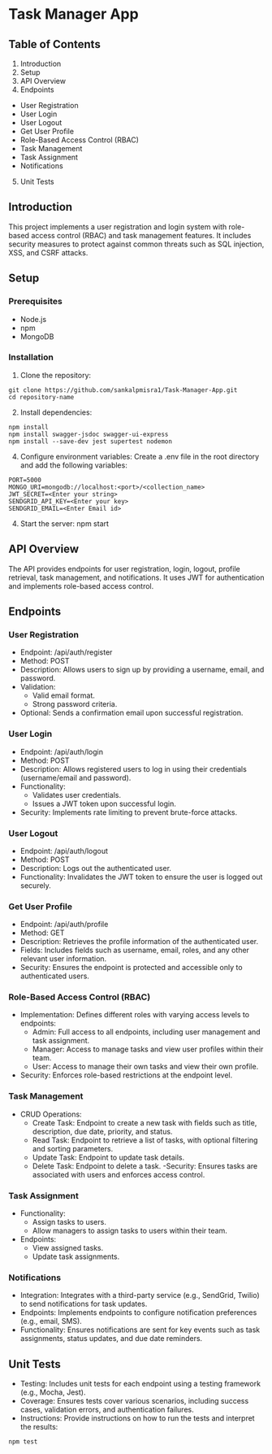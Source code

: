 # Task Manager App
## Table of Contents
1. Introduction
2. Setup
3. API Overview
4. Endpoints
- User Registration
- User Login
- User Logout
- Get User Profile
- Role-Based Access Control (RBAC)
- Task Management
- Task Assignment
- Notifications
5. Unit Tests
## Introduction
This project implements a user registration and login system with role-based access control (RBAC) and task management features. It includes security measures to protect against common threats such as SQL injection, XSS, and CSRF attacks.

## Setup
### Prerequisites
- Node.js
- npm
- MongoDB
### Installation
1. Clone the repository:
```
git clone https://github.com/sankalpmisra1/Task-Manager-App.git
cd repository-name
```

2. Install dependencies:
```
npm install
npm install swagger-jsdoc swagger-ui-express
npm install --save-dev jest supertest nodemon

```

4. Configure environment variables: Create a .env file in the root directory and add the following variables:
```
PORT=5000
MONGO_URI=mongodb://localhost:<port>/<collection_name>
JWT_SECRET=<Enter your string>
SENDGRID_API_KEY=<Enter your key>
SENDGRID_EMAIL=<Enter Email id>
```

4. Start the server:
npm start

## API Overview
The API provides endpoints for user registration, login, logout, profile retrieval, task management, and notifications. It uses JWT for authentication and implements role-based access control.

## Endpoints
### User Registration
- Endpoint: /api/auth/register
- Method: POST
- Description: Allows users to sign up by providing a username, email, and password.
- Validation:
  - Valid email format.
  - Strong password criteria.
- Optional: Sends a confirmation email upon successful registration.
### User Login
- Endpoint: /api/auth/login
- Method: POST
- Description: Allows registered users to log in using their credentials (username/email and password).
- Functionality:
  - Validates user credentials.
  - Issues a JWT token upon successful login.
- Security: Implements rate limiting to prevent brute-force attacks.
### User Logout
- Endpoint: /api/auth/logout
- Method: POST
- Description: Logs out the authenticated user.
- Functionality: Invalidates the JWT token to ensure the user is logged out securely.
### Get User Profile
- Endpoint: /api/auth/profile
- Method: GET
- Description: Retrieves the profile information of the authenticated user.
- Fields: Includes fields such as username, email, roles, and any other relevant user information.
- Security: Ensures the endpoint is protected and accessible only to authenticated users.
### Role-Based Access Control (RBAC)
- Implementation: Defines different roles with varying access levels to endpoints:
  - Admin: Full access to all endpoints, including user management and task assignment.
  - Manager: Access to manage tasks and view user profiles within their team.
  - User: Access to manage their own tasks and view their own profile.
- Security: Enforces role-based restrictions at the endpoint level.
### Task Management
- CRUD Operations:
  - Create Task: Endpoint to create a new task with fields such as title, description, due date, priority, and status.
  - Read Task: Endpoint to retrieve a list of tasks, with optional filtering and sorting parameters.
  - Update Task: Endpoint to update task details.
  - Delete Task: Endpoint to delete a task.
-Security: Ensures tasks are associated with users and enforces access control.
### Task Assignment
- Functionality:
  - Assign tasks to users.
  - Allow managers to assign tasks to users within their team.
- Endpoints:
  - View assigned tasks.
  - Update task assignments.
### Notifications
- Integration: Integrates with a third-party service (e.g., SendGrid, Twilio) to send notifications for task updates.
- Endpoints: Implements endpoints to configure notification preferences (e.g., email, SMS).
- Functionality: Ensures notifications are sent for key events such as task assignments, status updates, and due date reminders.
## Unit Tests
- Testing: Includes unit tests for each endpoint using a testing framework (e.g., Mocha, Jest).
- Coverage: Ensures tests cover various scenarios, including success cases, validation errors, and authentication failures.
- Instructions: Provide instructions on how to run the tests and interpret the results:
```
npm test
```
